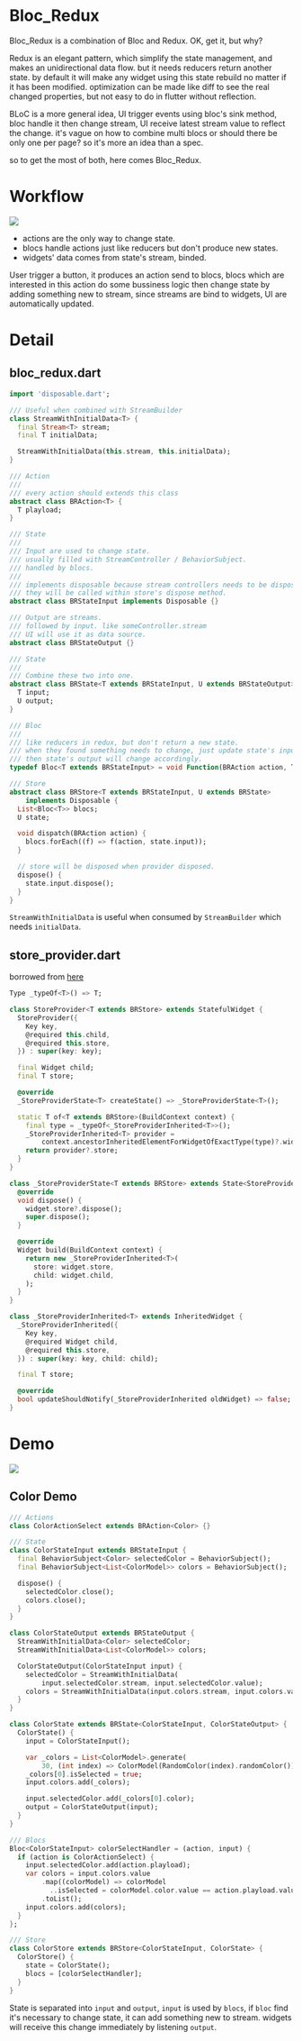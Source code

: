 # Bloc_Redux

Bloc_Redux is a combination of Bloc and Redux. OK, get it, but why?

Redux is an elegant pattern, which simplify the state management, and makes an unidirectional data flow. but it needs reducers return another state. by default it will make any widget using this state rebuild no matter if it has been modified. optimization can be made like diff to see the real changed properties, but not easy to do in flutter without reflection.

BLoC is a more general idea, UI trigger events using bloc's sink method, bloc handle it then change stream, UI receive latest stream value to reflect the change. it's vague on how to combine multi blocs or should there be only one per page? so it's more an idea than a spec.

so to get the most of both, here comes Bloc_Redux.

# Workflow

![](https://raw.githubusercontent.com/lzyy/bloc_redux/master/lib/bloc_redux/bloc_redux.png)

- actions are the only way to change state.
- blocs handle actions just like reducers but don't produce new states.
- widgets' data comes from state's stream, binded.

User trigger a button, it produces an action send to blocs, blocs which are interested in this action do some bussiness logic then change state by adding something new to stream, since streams are bind to widgets, UI are automatically updated.

# Detail

## bloc_redux.dart

```dart
import 'disposable.dart';

/// Useful when combined with StreamBuilder
class StreamWithInitialData<T> {
  final Stream<T> stream;
  final T initialData;

  StreamWithInitialData(this.stream, this.initialData);
}

/// Action
///
/// every action should extends this class
abstract class BRAction<T> {
  T playload;
}

/// State
///
/// Input are used to change state.
/// usually filled with StreamController / BehaviorSubject.
/// handled by blocs.
///
/// implements disposable because stream controllers needs to be disposed.
/// they will be called within store's dispose method.
abstract class BRStateInput implements Disposable {}

/// Output are streams.
/// followed by input. like someController.stream
/// UI will use it as data source.
abstract class BRStateOutput {}

/// State
///
/// Combine these two into one.
abstract class BRState<T extends BRStateInput, U extends BRStateOutput> {
  T input;
  U output;
}

/// Bloc
///
/// like reducers in redux, but don't return a new state.
/// when they found something needs to change, just update state's input
/// then state's output will change accordingly.
typedef Bloc<T extends BRStateInput> = void Function(BRAction action, T input);

/// Store
abstract class BRStore<T extends BRStateInput, U extends BRState>
    implements Disposable {
  List<Bloc<T>> blocs;
  U state;

  void dispatch(BRAction action) {
    blocs.forEach((f) => f(action, state.input));
  }

  // store will be disposed when provider disposed.
  dispose() {
    state.input.dispose();
  }
}
```

`StreamWithInitialData` is useful when consumed by `StreamBuilder` which needs `initialData`.

## store_provider.dart

borrowed from [here](https://www.didierboelens.com/2018/12/reactive-programming---streams---bloc---practical-use-cases/)

```dart
Type _typeOf<T>() => T;

class StoreProvider<T extends BRStore> extends StatefulWidget {
  StoreProvider({
    Key key,
    @required this.child,
    @required this.store,
  }) : super(key: key);

  final Widget child;
  final T store;

  @override
  _StoreProviderState<T> createState() => _StoreProviderState<T>();

  static T of<T extends BRStore>(BuildContext context) {
    final type = _typeOf<_StoreProviderInherited<T>>();
    _StoreProviderInherited<T> provider =
        context.ancestorInheritedElementForWidgetOfExactType(type)?.widget;
    return provider?.store;
  }
}

class _StoreProviderState<T extends BRStore> extends State<StoreProvider<T>> {
  @override
  void dispose() {
    widget.store?.dispose();
    super.dispose();
  }

  @override
  Widget build(BuildContext context) {
    return new _StoreProviderInherited<T>(
      store: widget.store,
      child: widget.child,
    );
  }
}

class _StoreProviderInherited<T> extends InheritedWidget {
  _StoreProviderInherited({
    Key key,
    @required Widget child,
    @required this.store,
  }) : super(key: key, child: child);

  final T store;

  @override
  bool updateShouldNotify(_StoreProviderInherited oldWidget) => false;
}
```

# Demo

![](https://raw.githubusercontent.com/lzyy/bloc_redux/master/lib/bloc_redux/demo.gif)

## Color Demo

```dart
/// Actions
class ColorActionSelect extends BRAction<Color> {}

/// State
class ColorStateInput extends BRStateInput {
  final BehaviorSubject<Color> selectedColor = BehaviorSubject();
  final BehaviorSubject<List<ColorModel>> colors = BehaviorSubject();

  dispose() {
    selectedColor.close();
    colors.close();
  }
}

class ColorStateOutput extends BRStateOutput {
  StreamWithInitialData<Color> selectedColor;
  StreamWithInitialData<List<ColorModel>> colors;

  ColorStateOutput(ColorStateInput input) {
    selectedColor = StreamWithInitialData(
        input.selectedColor.stream, input.selectedColor.value);
    colors = StreamWithInitialData(input.colors.stream, input.colors.value);
  }
}

class ColorState extends BRState<ColorStateInput, ColorStateOutput> {
  ColorState() {
    input = ColorStateInput();

    var _colors = List<ColorModel>.generate(
        30, (int index) => ColorModel(RandomColor(index).randomColor()));
    _colors[0].isSelected = true;
    input.colors.add(_colors);

    input.selectedColor.add(_colors[0].color);
    output = ColorStateOutput(input);
  }
}

/// Blocs
Bloc<ColorStateInput> colorSelectHandler = (action, input) {
  if (action is ColorActionSelect) {
    input.selectedColor.add(action.playload);
    var colors = input.colors.value
        .map((colorModel) => colorModel
          ..isSelected = colorModel.color.value == action.playload.value)
        .toList();
    input.colors.add(colors);
  }
};

/// Store
class ColorStore extends BRStore<ColorStateInput, ColorState> {
  ColorStore() {
    state = ColorState();
    blocs = [colorSelectHandler];
  }
}
```

State is separated into `input` and `output`, `input` is used by `blocs`, if `bloc` find it's necessary to change state, it can add something new to stream. widgets will receive this change immediately by listening `output`.
